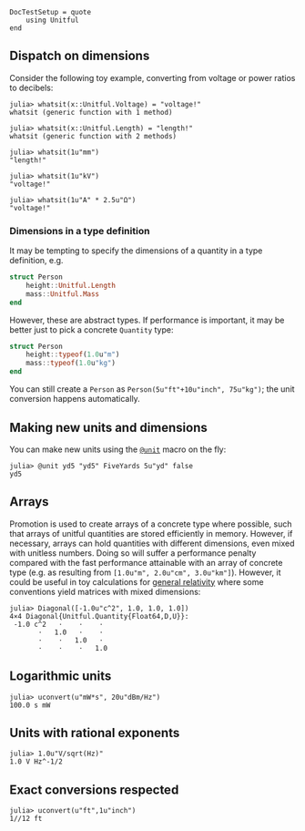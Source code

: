 ```@meta
DocTestSetup = quote
    using Unitful
end
```

## Dispatch on dimensions

Consider the following toy example, converting from voltage or power ratios to decibels:

```jldoctest
julia> whatsit(x::Unitful.Voltage) = "voltage!"
whatsit (generic function with 1 method)

julia> whatsit(x::Unitful.Length) = "length!"
whatsit (generic function with 2 methods)

julia> whatsit(1u"mm")
"length!"

julia> whatsit(1u"kV")
"voltage!"

julia> whatsit(1u"A" * 2.5u"Ω")
"voltage!"
```

### Dimensions in a type definition

It may be tempting to specify the dimensions of a quantity in a type definition, e.g.

```julia
struct Person
    height::Unitful.Length
    mass::Unitful.Mass
end
```

However, these are abstract types. If performance is important, it may be better
just to pick a concrete `Quantity` type:

```julia
struct Person
    height::typeof(1.0u"m")
    mass::typeof(1.0u"kg")
end
```

You can still create a `Person` as `Person(5u"ft"+10u"inch", 75u"kg")`; the
unit conversion happens automatically.

## Making new units and dimensions

You can make new units using the [`@unit`](@ref) macro on the fly:

```jldoctest
julia> @unit yd5 "yd5" FiveYards 5u"yd" false
yd5
```

## Arrays

Promotion is used to create arrays of a concrete type where possible, such
that arrays of unitful quantities are stored efficiently in memory. However,
if necessary, arrays can hold quantities with different dimensions, even
mixed with unitless numbers. Doing so will suffer a performance penalty compared
with the fast performance attainable with an array of concrete type
(e.g. as resulting from `[1.0u"m", 2.0u"cm", 3.0u"km"]`). However, it could be useful
in toy calculations for
[general relativity](https://en.wikipedia.org/wiki/Metric_tensor_(general_relativity))
where some conventions yield matrices with mixed dimensions:

```jldoctest
julia> Diagonal([-1.0u"c^2", 1.0, 1.0, 1.0])
4×4 Diagonal{Unitful.Quantity{Float64,D,U}}:
 -1.0 c^2   ⋅    ⋅    ⋅
       ⋅   1.0   ⋅    ⋅
       ⋅    ⋅   1.0   ⋅
       ⋅    ⋅    ⋅   1.0
```

## Logarithmic units

```jldoctest
julia> uconvert(u"mW*s", 20u"dBm/Hz")
100.0 s mW
```

## Units with rational exponents

```jldoctest
julia> 1.0u"V/sqrt(Hz)"
1.0 V Hz^-1/2
```

## Exact conversions respected

```jldoctest
julia> uconvert(u"ft",1u"inch")
1//12 ft
```
